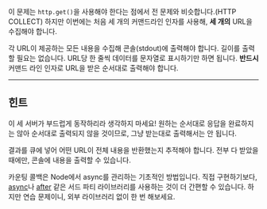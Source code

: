 이 문제는 `http.get()`을 사용해야 한다는 점에서 전 문제와 비슷합니다.(HTTP COLLECT) 하지만 이번에는 처음 세 개의 커맨드라인 인자를 사용해, **세 개의** URL을 수집해야 합니다.

각 URL이 제공하는 모든 내용을 수집해 콘솔(stdout)에 출력해야 합니다. 길이를 출력할 필요는 없습니다. URL당 한 줄씩 데이터를 문자열로 표시하기만 하면 됩니다. **반드시** 커맨드 라인 인자로 URL을 받은 순서대로 출력해야 합니다.

----------------------------------------------------------------------
## 힌트

이 세 서버가 부드럽게 동작하리라 생각하지 마세요! 원하는 순서대로 응답을 완료하지는 않아 순서대로 출력되지 않을 것이므로, 그냥 받는대로 출력해서는 안 됩니다.

결과를 큐에 넣어 어떤 URL이 전체 내용을 반환했는지 추적해야 합니다. 전부 다 받았을 때에만, 콘솔에 내용을 출력할 수 있습니다.

카운팅 콜백은 Node에서 async를 관리하는 기초적인 방법입니다. 직접 구현하기보다, [async](https://npmjs.com/async)나 [after](https://npmjs.com/after) 같은 서드 파티 라이브러리를 사용하는 것이 더 간편할 수 있습니다. 하지만 연습 문제이니, 외부 라이브러리 없이 한 번 해보세요.
